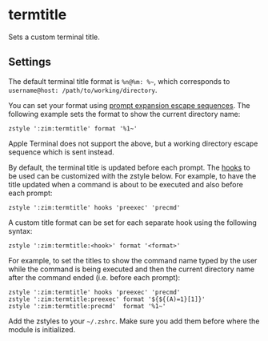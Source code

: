 termtitle
=========

Sets a custom terminal title.

Settings
--------

The default terminal title format is `%n@%m: %~`, which corresponds to
`username@host: /path/to/working/directory`.

You can set your format using [prompt expansion escape sequences].
The following example sets the format to show the current directory name:

    zstyle ':zim:termtitle' format '%1~'

Apple Terminal does not support the above, but a working directory escape
sequence which is sent instead.

By default, the terminal title is updated before each prompt. The [hooks] to be used
can be customized with the zstyle below. For example, to have the title updated
when a command is about to be executed and also before each prompt:

    zstyle ':zim:termtitle' hooks 'preexec' 'precmd'

A custom title format can be set for each separate hook using the following
syntax:

    zstyle ':zim:termtitle:<hook>' format '<format>'

For example, to set the titles to show the command name typed by the user while the
command is being executed and then the current directory name after the command
ended (i.e. before each prompt):

    zstyle ':zim:termtitle' hooks 'preexec' 'precmd'
    zstyle ':zim:termtitle:preexec' format '${${(A)=1}[1]}'
    zstyle ':zim:termtitle:precmd'  format '%1~'

Add the zstyles to your `~/.zshrc`. Make sure you add them before where the
module is initialized.

[prompt expansion escape sequences]: http://zsh.sourceforge.net/Doc/Release/Prompt-Expansion.html#Simple-Prompt-Escapes
[hooks]: http://zsh.sourceforge.net/Doc/Release/Functions.html#Hook-Functions
